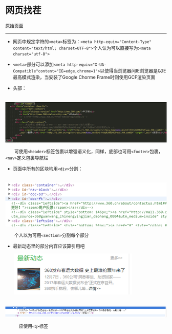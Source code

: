 # 网页找茬
[原始页面](http://www.360.cn/)
***

* 网页中规定字符的`<meta>`标签为：`<meta http-equiv="Content-Type" content="text/html; charset=UTF-8">`个人认为可以直接写为:```<meta charset="utf-8">```

* `<meta>`部分可以添加`<meta http-equiv="X-UA-Compatible"content="IE=edge,chrome=1">`以使得当浏览器问IE浏览器是以IE最高模式渲染，当安装了Google Chorme Frame时则使用GCF渲染页面

* 头部：


　　![](image/1.png)


　　可使用`<header>`标签包裹以增强语义化，同样，底部也可用`<footer>`包裹，`<nav>`定义包裹导航栏

* 页面中所有的区块均用`<div>`分割：


　　![](image/3.png)


　　个人以为可用`<section>`分割每个部分

* 最新动态里的部分内容应该算引用吧 

 　　![](image/4.png)
 
 　　![](image/5.png)

　　　应使用`<q>`标签
 


